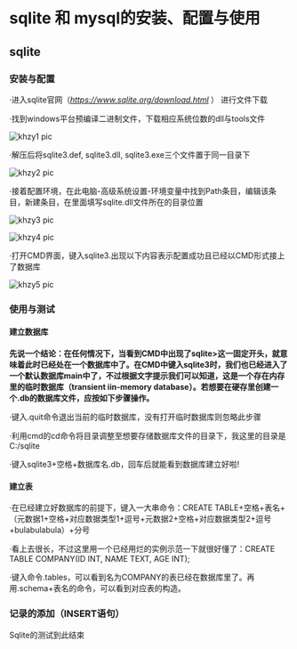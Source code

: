 # sqlite 和 mysql的安装、配置与使用

## sqlite

### 安装与配置

·进入sqlite官网（*https://www.sqlite.org/download.html* ） 进行文件下载

·找到windows平台预编译二进制文件，下载相应系统位数的dll与tools文件

 ![khzy1 pic](https://github.com/JayKay7812/Database-Theory/blob/master/课后作业01/images/01.jpg)


·解压后将sqlite3.def, sqlite3.dll, sqlite3.exe三个文件置于同一目录下

 ![khzy2 pic](https://github.com/JayKay7812/Database-Theory/blob/master/课后作业01/images/02.jpg)

·接着配置环境，在此电脑-高级系统设置-环境变量中找到Path条目，编辑该条目，新建条目，在里面填写sqlite.dll文件所在的目录位置

![khzy3 pic](https://github.com/JayKay7812/Database-Theory/blob/master/课后作业01/images/03.jpg)

![khzy4 pic](https://github.com/JayKay7812/Database-Theory/blob/master/课后作业01/images/04.jpg)

·打开CMD界面，键入sqlite3.出现以下内容表示配置成功且已经以CMD形式接上了数据库
 
![khzy5 pic](https://github.com/JayKay7812/Database-Theory/blob/master/课后作业01/images/05.jpg)

### 使用与测试

#### 建立数据库

**先说一个结论：在任何情况下，当看到CMD中出现了sqlite>这一固定开头，就意味着此时已经处在一个数据库中了。在CMD中键入sqlite3时，我们也已经进入了一个默认数据库main中了，不过根据文字提示我们可以知道，这是一个存在内存里的临时数据库（transient iin-memory database）。若想要在硬存里创建一个.db的数据库文件，应按如下步骤操作。**

·键入.quit命令退出当前的临时数据库，没有打开临时数据库则忽略此步骤

·利用cmd的cd命令将目录调整至想要存储数据库文件的目录下，我这里的目录是C:/sqlite

·键入sqlite3+空格+数据库名.db，回车后就能看到数据库建立好啦!

#### 建立表

·在已经建立好数据库的前提下，键入一大串命令：CREATE TABLE+空格+表名+（元数据1+空格+对应数据类型1+逗号+元数据2+空格+对应数据类型2+逗号+bulabulabula）+分号

·看上去很长，不过这里用一个已经用烂的实例示范一下就很好懂了：CREATE TABLE COMPANY(ID INT, NAME TEXT, AGE INT); 

·键入命令.tables，可以看到名为COMPANY的表已经在数据库里了。再用.schema+表名的命令，可以看到对应表的构造。

### 记录的添加（INSERT语句）

Sqlite的测试到此结束


